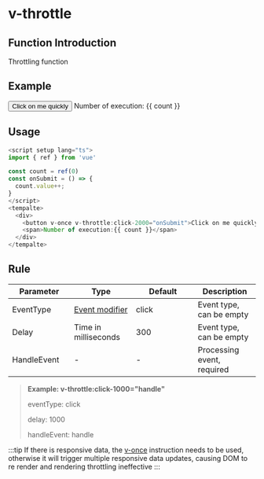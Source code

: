 # v-throttle

## Function Introduction

Throttling function

## Example

<script setup lang="ts">
import { ref } from 'vue'

const count = ref(0)
const onSubmit = () => {
  count.value++;
}
</script>

<div :style="{
  display: 'flex',
  justifyContent: 'left',
  alignItems: 'center',
  gap: '10px'
}">
<button :style="{
      border: '1px solid #ccc',
      padding: '10px',
      borderRadius: '5px'
      }"
      v-once v-throttle:click-2000="onSubmit">Click on me quickly</button>
  <span>Number of execution: {{ count }}</span>
</div>

## Usage

```typescript {11}
<script setup lang="ts">
import { ref } from 'vue'

const count = ref(0)
const onSubmit = () => {
  count.value++;
}
</script>
<tempalte>
  <div>
    <button v-once v-throttle:click-2000="onSubmit">Click on me quickly</button>
    <span>Number of execution:{{ count }}</span>
  </div>
</tempalte>
```

## Rule

|Parameter | Type | Default | Description|
|----|----|----|----|
|EventType | [Event modifier](https://vuejs.org/guide/essentials/event-handling.html) | click | Event type, can be empty|
|Delay | Time in milliseconds | 300 | Event type, can be empty|
|HandleEvent | - | - | Processing event, required|
> **Example: v-throttle:click-1000="handle"**
> 
> eventType: click
> 
> delay: 1000
> 
> handleEvent: handle

<style scoped>
  table {
    display: table;
    width: 100%;
    border-collapse: collapse;
  }
  td {
    width: 25%;

  }
  th {
    width: 25%;
  }
</style>


:::tip
If there is responsive data, the [v-once](https://vuejs.org/api/built-in-directives.html) instruction needs to be used, otherwise it will trigger multiple responsive data updates, causing DOM to re render and rendering throttling ineffective
:::
